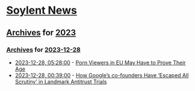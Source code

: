# [Soylent News](../../../README.md)

## [Archives](../../index.md) for [2023](../index.md)

### [Archives](../../index.md) for [2023-12-28](index.md)

* [2023-12-28, 05:28:00](https://soylentnews.org/article.pl?sid=23/12/27/0315227&from=rss) - [Porn Viewers in EU May Have to Prove Their Age](https://soylentnews.org/article.pl?sid=23/12/27/0315227&from=rss)
* [2023-12-28, 00:39:00](https://soylentnews.org/article.pl?sid=23/12/26/2310234&from=rss) - [How Google’s co-founders Have ‘Escaped All Scrutiny’ in Landmark Antitrust Trials](https://soylentnews.org/article.pl?sid=23/12/26/2310234&from=rss)
